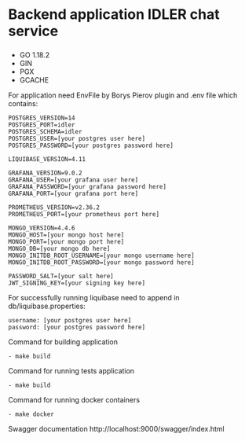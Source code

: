 # Backend application IDLER chat service

###
- GO 1.18.2
- GIN
- PGX
- GCACHE

For application need EnvFile by Borys Pierov plugin and .env file which contains:
```dotenv
POSTGRES_VERSION=14
POSTGRES_PORT=idler
POSTGRES_SCHEMA=idler
POSTGRES_USER=[your postgres user here]
POSTGRES_PASSWORD=[your postgres password here]

LIQUIBASE_VERSION=4.11

GRAFANA_VERSION=9.0.2
GRAFANA_USER=[your grafana user here]
GRAFANA_PASSWORD=[your grafana password here]
GRAFANA_PORT=[your grafana port here]

PROMETHEUS_VERSION=v2.36.2
PROMETHEUS_PORT=[your prometheus port here]

MONGO_VERSION=4.4.6
MONGO_HOST=[your mongo host here]
MONGO_PORT=[your mongo port here]
MONGO_DB=[your mongo db here]
MONGO_INITDB_ROOT_USERNAME=[your mongo username here]
MONGO_INITDB_ROOT_PASSWORD=[your mongo password here]

PASSWORD_SALT=[your salt here]
JWT_SIGNING_KEY=[your signing key here]
```
For successfully running liquibase need to append in db/liquibase.properties:
```dotenv
username: [your postgres user here]
password: [your postgres password here]
```
Command for building application
```dotenv
- make build
```
Command for running tests application
```dotenv
- make build
```

Command for running docker containers
```dotenv
- make docker
```

Swagger documentation http://localhost:9000/swagger/index.html
